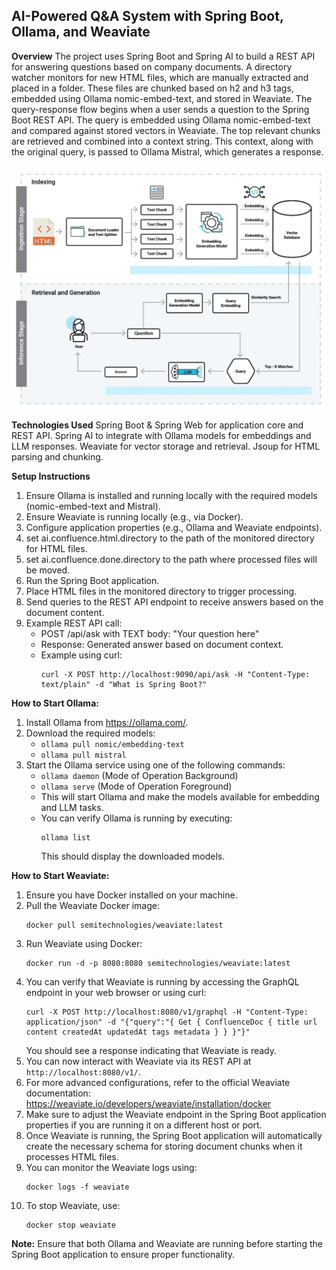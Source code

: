 AI-Powered Q&A System with Spring Boot, Ollama, and Weaviate
---

**Overview**
The project uses Spring Boot and Spring AI to build a REST API for answering questions based on company documents. 
A directory watcher monitors for new HTML files, which are manually extracted and placed in a folder. 
These files are chunked based on h2 and h3 tags, embedded using Ollama nomic-embed-text, and stored in Weaviate. 
The query-response flow begins when a user sends a question to the Spring Boot REST API. 
The query is embedded using Ollama nomic-embed-text and compared against stored vectors in Weaviate. 
The top relevant chunks are retrieved and combined into a context string. 
This context, along with the original query, is passed to Ollama Mistral, which generates a response.

![img.png](img.png)

**Technologies Used**
Spring Boot & Spring Web for application core and REST API.
Spring AI to integrate with Ollama models for embeddings and LLM responses.
Weaviate for vector storage and retrieval.
Jsoup for HTML parsing and chunking.

**Setup Instructions**
1. Ensure Ollama is installed and running locally with the required models (nomic-embed-text and Mistral).
2. Ensure Weaviate is running locally (e.g., via Docker).
3. Configure application properties (e.g., Ollama and Weaviate endpoints).
4. set ai.confluence.html.directory to the path of the monitored directory for HTML files.
5. set ai.confluence.done.directory to the path where processed files will be moved.
4. Run the Spring Boot application.
5. Place HTML files in the monitored directory to trigger processing.
6. Send queries to the REST API endpoint to receive answers based on the document content.
7. Example REST API call:
   - POST /api/ask with TEXT body: "Your question here"
   - Response: Generated answer based on document context.
   - Example using curl:
     ```
     curl -X POST http://localhost:9090/api/ask -H "Content-Type: text/plain" -d "What is Spring Boot?"
     ```
     
**How to Start Ollama:**
1. Install Ollama from https://ollama.com/.
2. Download the required models:
   - `ollama pull nomic/embedding-text`
   - `ollama pull mistral`
3. Start the Ollama service using one of the following commands:
   - `ollama daemon` (Mode of Operation Background)
   - `ollama serve` (Mode of Operation Foreground)
   - This will start Ollama and make the models available for embedding and LLM tasks.
   - You can verify Ollama is running by executing:
     ```
     ollama list
     ```
     This should display the downloaded models.

**How to Start Weaviate:**
1. Ensure you have Docker installed on your machine.
2. Pull the Weaviate Docker image:
   ```
   docker pull semitechnologies/weaviate:latest
   ```
3. Run Weaviate using Docker:
   ```
   docker run -d -p 8080:8080 semitechnologies/weaviate:latest
   ```
4. You can verify that Weaviate is running by accessing the GraphQL endpoint in your web browser or using curl:
   ```
   curl -X POST http://localhost:8080/v1/graphql -H "Content-Type: application/json" -d "{"query":"{ Get { ConfluenceDoc { title url content createdAt updatedAt tags metadata } } }"}"
   ```
   You should see a response indicating that Weaviate is ready.
5. You can now interact with Weaviate via its REST API at `http://localhost:8080/v1/`.
6. For more advanced configurations, refer to the official Weaviate documentation: https://weaviate.io/developers/weaviate/installation/docker
7. Make sure to adjust the Weaviate endpoint in the Spring Boot application properties if you are running it on a different host or port.
8. Once Weaviate is running, the Spring Boot application will automatically create the necessary schema for storing document chunks when it processes HTML files.
9. You can monitor the Weaviate logs using:
   ```
   docker logs -f weaviate
   ```
10. To stop Weaviate, use:
    ```
    docker stop weaviate
    ```
**Note:** Ensure that both Ollama and Weaviate are running before starting the Spring Boot application to ensure proper functionality.
